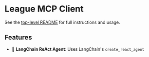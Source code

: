 # League MCP Client

See the [top-level README](../README.md) for full instructions and usage.

## Features

- 🤖 **LangChain ReAct Agent**: Uses LangChain's `create_react_agent`